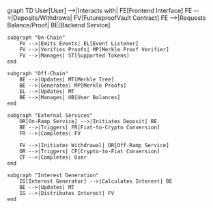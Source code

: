 graph TD
User[User] -->|Interacts with| FE[Frontend Interface]
FE -->|Deposits/Withdraws| FV[FutureproofVault Contract]
FE -->|Requests Balance/Proof| BE[Backend Service]

    subgraph "On-Chain"
        FV -->|Emits Events| EL[Event Listener]
        FV -->|Verifies Proofs| MP[Merkle Proof Verifier]
        FV -->|Manages| ST[Supported Tokens]
    end

    subgraph "Off-Chain"
        BE -->|Updates| MT[Merkle Tree]
        BE -->|Generates| MP[Merkle Proofs]
        EL -->|Updates| MT
        BE -->|Manages| UB[User Balances]
    end

    subgraph "External Services"
        OR[On-Ramp Service] -->|Initiates Deposit| BE
        BE -->|Triggers| FR[Fiat-to-Crypto Conversion]
        FR -->|Completes| FV

        FV -->|Initiates Withdrawal| OR[Off-Ramp Service]
        OR -->|Triggers| CF[Crypto-to-Fiat Conversion]
        CF -->|Completes| User
    end

    subgraph "Interest Generation"
        IG[Interest Generator] -->|Calculates Interest| BE
        BE -->|Updates| MT
        IG -->|Distributes Interest| FV
    end

